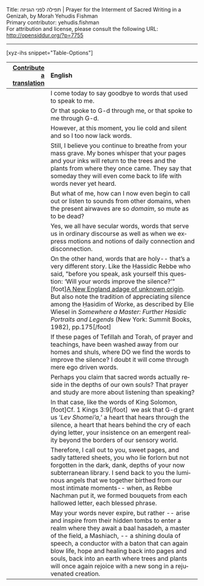 <html>
<head></head>
<body>
Title: תפילה לפני הגניזה | Prayer for the Interment of Sacred Writing in a Genizah, by Morah Yehudis Fishman<br />
Primary contributor: yehudis.fishman<br />
For attribution and license, please consult the following URL: <a href="http://opensiddur.org/?p=7755">http://opensiddur.org/?p=7755</a>
<p />
<hr />

[xyz-ihs snippet="Table-Options"]<table style="margin-left: auto; margin-right: auto;" class="draggable">
<thead><tr><th id="x" style="text-align: right;"><a href="/contributing/upload/">Contribute a translation</a></th><th style="text-align: left;">English</th></tr></thead>
<tbody>
<tr><td style="vertical-align:top;">
<div class="liturgy" lang="he">

</span></div></td>
 
<td style="vertical-align:top;">
<div class="english" lang="en">
I come today 
to say goodbye 
to words 
that used to speak to me.
</div></td></tr>


<tr><td style="vertical-align:top;">
<div class="liturgy" lang="he">

</span></div></td>
 
<td style="vertical-align:top;">
<div class="english" lang="en">
Or that spoke to G-d 
through me, 
or that spoke to me 
through G-d.
</div></td></tr>


<tr><td style="vertical-align:top;">
<div class="liturgy" lang="he">

</span></div></td>
 
<td style="vertical-align:top;">
<div class="english" lang="en">
However, at this moment, 
you lie cold 
and silent 
and so I too now lack words.
</div></td></tr>


<tr><td style="vertical-align:top;">
<div class="liturgy" lang="he">

</span></div></td>
 
<td style="vertical-align:top;">
<div class="english" lang="en">
Still, I believe you continue to breathe 
from your mass grave. 
My bones whisper 
that your pages and your inks 
will return to the trees and the plants 
from where they once came. 
They say that someday 
they will even come back to life 
with words never yet heard.
</div></td></tr>


<tr><td style="vertical-align:top;">
<div class="liturgy" lang="he">

</span></div></td>
 
<td style="vertical-align:top;">
<div class="english" lang="en">
But what of me, 
how can I now even begin to call out 
or listen to sounds from other domains, 
when the present airwaves are so <em>domaim</em>, 
so mute as to be dead?
</div></td></tr>


<tr><td style="vertical-align:top;">
<div class="liturgy" lang="he">

</span></div></td>
 
<td style="vertical-align:top;">
<div class="english" lang="en">
Yes, we all have secular words, 
words that serve us 
in ordinary discourse 
as well as when 
we express motions 
and notions 
of daily connection 
and disconnection.
</div></td></tr>


<tr><td style="vertical-align:top;">
<div class="liturgy" lang="he">

</span></div></td>
 
<td style="vertical-align:top;">
<div class="english" lang="en">
On the other hand, 
words that are holy-- 
that’s a very different story. 
Like the Ḥassidic Rebbe who said, 
"before you speak, 
ask yourself this question: 
‘Will your words improve the silence?’"[foot]<a href="https://books.google.com/books?id=XU1LAAAAYAAJ&q=%22improve+the+silence%22&dq=%22improve+the+silence%22&hl=en&sa=X&ei=0wwkVZ-xOoSfNvj1g8AI&ved=0CDoQ6AEwAw">A New England adage of unknown origin</a>. But also note the tradition of appreciating silence among the Ḥasidim of Worke, as described by Elie Wiesel in <em>Somewhere a Master: Further Hasidic Portraits and Legends</em> (New York: Summit Books, 1982), pp.175[/foot]
</div></td></tr>


<tr><td style="vertical-align:top;">
<div class="liturgy" lang="he">

</span></div></td>
 
<td style="vertical-align:top;">
<div class="english" lang="en">
If these pages of Tefillah and Torah, 
of prayer and teachings, 
have been washed away 
from our homes and shuls, 
where DO we find the words 
to improve the silence? 
I doubt it will come 
through mere ego driven words.
</div></td></tr>


<tr><td style="vertical-align:top;">
<div class="liturgy" lang="he">

</span></div></td>
 
<td style="vertical-align:top;">
<div class="english" lang="en">
Perhaps you claim 
that sacred words actually reside 
in the depths of our own souls? 
That prayer 
and study 
are more about listening 
than speaking?
</div></td></tr>


<tr><td style="vertical-align:top;">
<div class="liturgy" lang="he">

</span></div></td>
 
<td style="vertical-align:top;">
<div class="english" lang="en">
In that case, like the words of King Solomon,[foot]Cf. 1 Kings 3:9[/foot]&nbsp; 
we ask that G-d grant us ‘<em>Lev Shomei’a</em>,’ 
a heart that hears through the silence, 
a heart that hears behind the cry of each dying letter, 
your insistence on an emergent reality 
beyond the borders of our sensory world.
</div></td></tr>


<tr><td style="vertical-align:top;">
<div class="liturgy" lang="he">

</span></div></td>
 
<td style="vertical-align:top;">
<div class="english" lang="en">
Therefore, I call out to you, 
sweet pages, 
and sadly tattered sheets, 
you who lie forlorn 
but not forgotten 
in the dark, dank, depths 
of your now subterranean library. 
I send back to you 
the luminous angels 
that we together birthed 
from our most intimate moments-- 
when, as Rebbe Nachman put it, 
we formed bouquets 
from each hallowed letter, 
each blessed phrase.
</div></td></tr>


<tr><td style="vertical-align:top;">
<div class="liturgy" lang="he">

</span></div></td>
 
<td style="vertical-align:top;">
<div class="english" lang="en">
May your words never expire, but rather -- 
arise and inspire from their hidden tombs 
to enter a realm where they await 
a baal hasadeh, 
a master of the field, 
a Mashiach, -- 
a shining doula of speech, 
a conductor with a baton 
that can again blow life, 
hope 
and healing 
back into pages and souls, 
back into an earth 
where trees and plants 
will once again rejoice 
with a new song 
in a rejuvenated creation.
</div></td></tr>
</tbody></table>
</body>
</html>